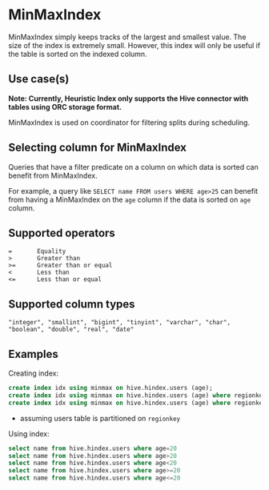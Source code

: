 
# MinMaxIndex

MinMaxIndex simply keeps tracks of the largest and smallest value.
The size of the index is extremely small.
However, this index will only be useful if the table is sorted
on the indexed column.

## Use case(s)

**Note: Currently, Heuristic Index only supports the Hive connector with 
tables using ORC storage format.**

MinMaxIndex is used on coordinator for filtering splits during scheduling.

## Selecting column for MinMaxIndex

Queries that have a filter predicate on a column on which data is sorted
can benefit from MinMaxIndex.

For example, a query like `SELECT name FROM users WHERE age>25`
can benefit from having a MinMaxIndex on the `age` column if
the data is sorted on `age` column.

## Supported operators

    =       Equality
    >       Greater than
    >=      Greater than or equal
    <       Less than
    <=      Less than or equal

## Supported column types
    "integer", "smallint", "bigint", "tinyint", "varchar", "char", "boolean", "double", "real", "date"

## Examples

Creating index:
```sql
create index idx using minmax on hive.hindex.users (age);
create index idx using minmax on hive.hindex.users (age) where regionkey=1;
create index idx using minmax on hive.hindex.users (age) where regionkey in (3, 1);
```

* assuming users table is partitioned on `regionkey`

Using index:
```sql
select name from hive.hindex.users where age=20
select name from hive.hindex.users where age>20
select name from hive.hindex.users where age<20
select name from hive.hindex.users where age>=20
select name from hive.hindex.users where age<=20
```